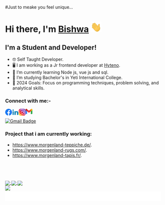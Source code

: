 #Just to meake you feel unique...

# Hi there, I'm [Bishwa][website] <img src="https://raw.githubusercontent.com/ABSphreak/ABSphreak/master/gifs/Hi.gif" width="35px">

## I'm a Student and Developer! 

- 🤓 Self Taught Developer. 
- :desktop_computer: I am working as a Jr frontend developer at 
  <a href="https://www.hyteno.com/" target="_blank">Hyteno</a>.
- 🌱 I’m currently learning Node js, vue js and sql.
- 🔭 I’m studying Bachelor's in Yeti International College.
- 🥅 2024 Goals: Focus on programming techniques, problem solving, and analytical skills.

### Connect with me:-

[<img align="left" alt="BIshwa | Facebook" width="22px" src="https://raw.githubusercontent.com/Rohan-Shakya/Rohan-Shakya/master/images/fb.png" />][facebook]
[<img align="left" alt="Bishwa | LinkedIn" width="22px" src="https://raw.githubusercontent.com/Rohan-Shakya/Rohan-Shakya/master/images/linked.png" />][linkedin]
[<img align="left" alt="Bishwa  | Instagram" width="22px" src="https://raw.githubusercontent.com/Rohan-Shakya/Rohan-Shakya/master/images/instagram.png" />][instagram]
[<img align="left" alt="Bishwa | Instagram" width="22px" src="https://raw.githubusercontent.com/Rohan-Shakya/Rohan-Shakya/master/images/gmail.svg" />][gmail]
<br />

[![Gmail Badge](https://img.shields.io/badge/-shahbishwa21@gmail.com-139AF2?style=flat-square&logo=Gmail&logoColor=white&link=mailto:shahbishwa21@gmail.com)](mailto:shahbishwa21@gmail.com)

### Project that i am currently working:
- <a href="https://www.morgenland-teppiche.de/" target="_blank">https://www.morgenland-teppiche.de/</a>.
- <a href="https://www.morgenland-rugs.com/" target="_blank">https://www.morgenland-rugs.com/</a>.
- <a href="https://www.morgenland-tapis.fr/" target="_blank">https://www.morgenland-tapis.fr/</a>.

## <br />

<a href="" target="_blank">
  <img align="center" src="https://github-profile-summary-cards.vercel.app/api/cards/stats?username=beesou777&theme=tokyonight"/>
</a>

<a href="" target="_blank">
  <img align="center" src="https://github-profile-summary-cards.vercel.app/api/cards/repos-per-language?username=beesou777&theme=tokyonight"/>
</a>

<a href="" target="_blank">
  <img align="center" src="https://github-profile-summary-cards.vercel.app/api/cards/profile-details?username=beesou777&theme=dracula"/>
</a>
<br />

<img src='https://github-profile-trophy.vercel.app/?username=beesou777&theme=dracula&column=7&margin-w=15&margin-h=15%20(https://github.com/ryo-ma/github-profile-trophy)' />

<img src='https://raw.githubusercontent.com/AkashSingh3031/AkashSingh3031/49be5f876cb7b7649b517bff7e79990ddf033141/marquee.svg' />

[website]: https://bishwa-shah.netlify.app/
[github]: https://github.com/beesou777
[facebook]: https://www.facebook.com/profile.php?id=100089079516208
[instagram]: https://www.instagram.com/shah.bishwa77/
[linkedin]: https://www.linkedin.com/in/bishow-shah-254747254/
[gmail]: https://mail.google.com/mail/u/0/#inbox
